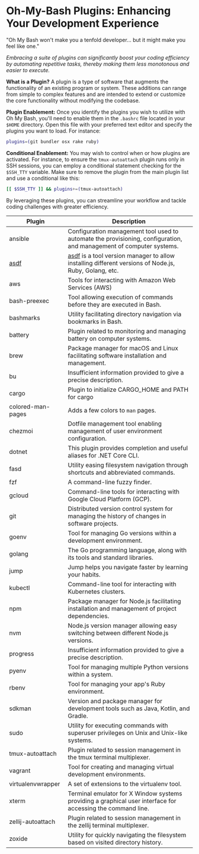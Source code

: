 # Oh-My-Bash Plugins: Enhancing Your Development Experience

"Oh My Bash won't make you a tenfold developer... but it might make you feel like one."

_Embracing a suite of plugins can significantly boost your coding efficiency by automating repetitive tasks, thereby making them less monotonous and easier to execute._

**What is a Plugin?**
A plugin is a type of software that augments the functionality of an existing program or system. These additions can range from simple to complex features and are intended to extend or customize the core functionality without modifying the codebase.

**Plugin Enablement:**
Once you identify the plugins you wish to utilize with Oh My Bash, you'll need to enable them in the `.bashrc` file located in your `$HOME` directory. Open this file with your preferred text editor and specify the plugins you want to load. For instance:

```bash
plugins=(git bundler osx rake ruby)
```

**Conditional Enablement:**
You may wish to control when or how plugins are activated. For instance, to ensure the `tmux-autoattach` plugin runs only in SSH sessions, you can employ a conditional statement checking for the `$SSH_TTY` variable. Make sure to remove the plugin from the main plugin list and use a conditional like this:

```bash
[[ $SSH_TTY ]] && plugins+=(tmux-autoattach)
```

By leveraging these plugins, you can streamline your workflow and tackle coding challenges with greater efficiency.

| Plugin            | Description                                                                                                                 |
|-------------------|-----------------------------------------------------------------------------------------------------------------------------|
| ansible           | Configuration management tool used to automate the provisioning, configuration, and management of computer systems.         |
| [asdf](asdf)      | [asdf](https://asdf-vm.com) is a tool version manager to allow installing different versions of Node.js, Ruby, Golang, etc. |
| aws               | Tools for interacting with Amazon Web Services (AWS)                                                                        |
| bash-preexec      | Tool allowing execution of commands before they are executed in Bash.                                                       |
| bashmarks         | Utility facilitating directory navigation via bookmarks in Bash.                                                            |
| battery           | Plugin related to monitoring and managing battery on computer systems.                                                      |
| brew              | Package manager for macOS and Linux facilitating software installation and management.                                      |
| bu                | Insufficient information provided to give a precise description.                                                            |
| cargo             | Plugin to initialize CARGO_HOME and PATH for cargo                                                                          |
| colored-man-pages | Adds a few colors to `man` pages.                                                                                           |
| chezmoi           | Dotfile management tool enabling management of user environment configuration.                                              |
| dotnet            | This plugin provides completion and useful aliases for .NET Core CLI.                                                       |
| fasd              | Utility easing filesystem navigation through shortcuts and abbreviated commands.                                            |
| fzf               | A command-line fuzzy finder.                                                                                                |
| gcloud            | Command-line tools for interacting with Google Cloud Platform (GCP).                                                        |
| git               | Distributed version control system for managing the history of changes in software projects.                                |
| goenv             | Tool for managing Go versions within a development environment.                                                             |
| golang            | The Go programming language, along with its tools and standard libraries.                                                   |
| jump              | Jump helps you navigate faster by learning your habits.                                                                     |
| kubectl           | Command-line tool for interacting with Kubernetes clusters.                                                                 |
| npm               | Package manager for Node.js facilitating installation and management of project dependencies.                               |
| nvm               | Node.js version manager allowing easy switching between different Node.js versions.                                         |
| progress          | Insufficient information provided to give a precise description.                                                            |
| pyenv             | Tool for managing multiple Python versions within a system.                                                                 |
| rbenv             | Tool for managing your app's Ruby environment.                                                                              |
| sdkman            | Version and package manager for development tools such as Java, Kotlin, and Gradle.                                         |
| sudo              | Utility for executing commands with superuser privileges on Unix and Unix-like systems.                                     |
| tmux-autoattach   | Plugin related to session management in the tmux terminal multiplexer.                                                      |
| vagrant           | Tool for creating and managing virtual development environments.                                                            |
| virtualenvwrapper | A set of extensions to the virtualenv tool.                                                                                 |
| xterm             | Terminal emulator for X Window systems providing a graphical user interface for accessing the command line.                 |
| zellij-autoattach | Plugin related to session management in the zellij terminal multiplexer.                                                      |
| zoxide            | Utility for quickly navigating the filesystem based on visited directory history.                                           |
